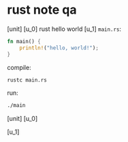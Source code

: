# rust note qa

[unit]
[u_0]
rust hello world
[u_1]
`main.rs`:

```rust
fn main() {
    println!("hello, world!");
}
```

compile:

```bash
rustc main.rs
```

run:

```bash
./main
```

[unit]
[u_0]

[u_1]
